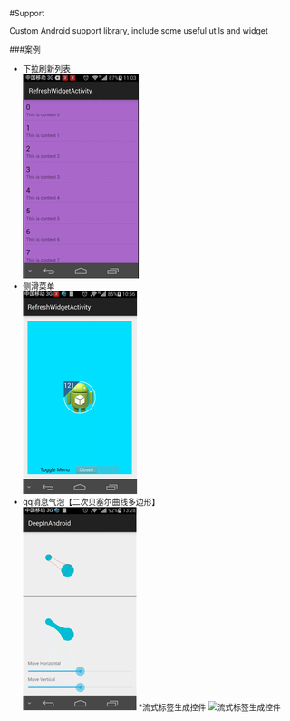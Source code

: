 #Support

Custom Android support library, include some useful utils and widget

###案例
* 下拉刷新列表  
![多边形气泡](https://raw.githubusercontent.com/avenwu/blogs/master/blog/resources/pulltorefresh.gif)
* 侧滑菜单  
![多边形气泡](https://raw.githubusercontent.com/avenwu/blogs/master/blog/resources/drawermenu.gif)
* qq消息气泡【二次贝塞尔曲线多边形】  
![多边形气泡](https://raw.githubusercontent.com/avenwu/blogs/master/blog/resources/polygon_bezier.gif)
*流式标签生成控件
![流式标签生成控件](http://7u2jir.com1.z0.glb.clouddn.com/tag_input_layout_demo.gif)






